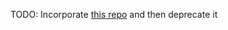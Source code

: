 

TODO:
Incorporate [this repo](https://github.com/punctuationmarks/Scripting_101) and then deprecate it

